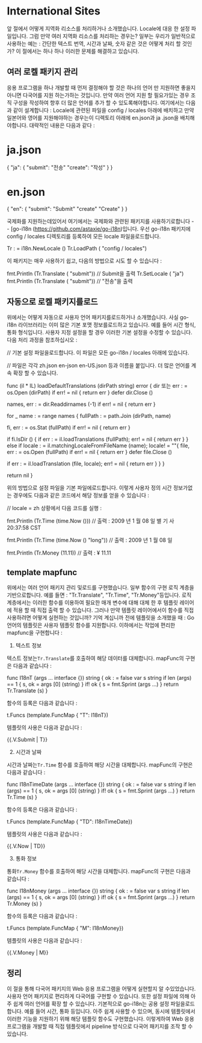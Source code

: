# International Sites

앞 절에서 어떻게 지역화 리소스를 처리하거나 소개했습니다. Locale에 대응 한 설정 파일입니다. 그럼 만약 여러 지역화 리소스를 처리하는 경우는? 일부는 우리가 일반적으로 사용하는 예는 : 간단한 텍스트 번역, 시간과 날짜, 숫자 같은 것은 어떻게 처리 할 것인가? 이 절에서는 하나 하나 이러한 문제를 해결하고 있습니다.
## 여러 로켈 패키지 관리
응용 프로그램을 하나 개발할 때 먼저 결정해야 할 것은 하나의 언어 만 지원하면 좋을지 아니면 다국어를 지원 하는가하는 것입니다. 만약 여러 언어 지원 할 필요가있는 경우 조직 구성을 작성하여 향후 더 많은 언어를 추가 할 수 있도록해야합니다. 여기에서는 다음과 같이 설계합니다 : Locale에 관련된 파일을 config / locales 아래에 배치하고 만약 일본어와 영어를 지원해야하는 경우는이 디렉토리 아래에 en.json과 ja .json을 배치해야합니다. 대략적인 내용은 다음과 같다 :

# ja.json

{
"ja": {
"submit": "전송"
"create": "작성"
}
}

# en.json

{
"en": {
"submit": "Submit"
"create" "Create"
}
}

국제화를 지원하는데있어서 여기에서는 국제화와 관련된 패키지를 사용하기로합니다 - - [go-i18n (https://github.com/astaxie/go-i18n)입니다. 우선 go-i18n 패키지에 config / locales 디렉토리를 등록하여 모든 locale 파일을로드합니다.

Tr : = i18n.NewLocale ()
Tr.LoadPath ( "config / locales")

이 패키지는 매우 사용하기 쉽고, 다음의 방법으로 시도 할 수 있습니다 :

fmt.Println (Tr.Translate ( "submit"))
// Submit을 출력
Tr.SetLocale ( "ja")
fmt.Println (Tr.Translate ( "submit"))
// "전송"을 출력

## 자동으로 로켈 패키지를로드
위에서는 어떻게 자동으로 사용자 언어 패키지를로드하거나 소개했습니다. 사실 go-i18n 라이브러리는 이미 많은 기본 포맷 정보를로드하고 있습니다. 예를 들어 시간 형식, 통화 형식입니다. 사용자 지정 설정을 할 경우 이러한 기본 설정을 수정할 수 있습니다. 다음 처리 과정을 참조하십시오 :


// 기본 설정 파일을로드합니다. 이 파일은 모든 go-i18n / locales 아래에 있습니다.

// 파일은 각각 zh.json en-json en-US.json 등과 이름을 붙입니다. 더 많은 언어를 계속 확장 할 수 있습니다.

func (il * IL) loadDefaultTranslations (dirPath string) error {
dir 또는 err : = os.Open (dirPath)
if err! = nil {
return err
}
defer dir.Close ()

names, err : = dir.Readdirnames (-1)
if err! = nil {
return err
}

for _ name : = range names {
fullPath : = path.Join (dirPath, name)

fi, err : = os.Stat (fullPath)
if err! = nil {
return err
}

if fi.IsDir () {
if err : = il.loadTranslations (fullPath); err! = nil {
return err
}
} else if locale : = il.matchingLocaleFromFileName (name); locale! = ""{
file, err : = os.Open (fullPath)
if err! = nil {
return err
}
defer file.Close ()

if err : = il.loadTranslation (file, locale); err! = nil {
return err
}
}
}

return nil
}

위의 방법으로 설정 파일을 기본 파일에로드합니다. 이렇게 사용자 정의 시간 정보가없는 경우에도 다음과 같은 코드에서 해당 정보를 얻을 수 있습니다 :

// locale = zh 상황에서 다음 코드를 실행 :

fmt.Println (Tr.Time (time.Now ()))
// 출력 : 2009 년 1 월 08 일 별 기 사 20:37:58 CST

fmt.Println (Tr.Time (time.Now () "long"))
// 출력 : 2009 년 1 월 08 일

fmt.Println (Tr.Money (11.11))
// 출력 : ¥ 11.11

## template mapfunc
위에서는 여러 언어 패키지 관리 및로드를 구현했습니다. 일부 함수의 구현 로직 계층을 기반으로합니다. 예를 들면 : "Tr.Translate", "Tr.Time", "Tr.Money"등입니다. 로직 계층에서는 이러한 함수를 이용하여 필요한 매개 변수에 대해 대체 한 후 템플릿 레이어에 적용 할 때 직접 출력 할 수 있습니다. 그러나 만약 템플릿 레이어에서이 함수를 직접 사용하려면 어떻게 실현하는 것입니까? 기억 계십니까 ​​전에 템플릿을 소개했을 때 : Go 언어의 템플릿은 사용자 템플릿 함수를 지원합니다. 이하에서는 작업에 편리한 mapfunc을 구현합니다 :

1. 텍스트 정보

텍스트 정보는`Tr.Translate`를 호출하여 해​​당 데이터를 대체합니다. mapFunc의 구현은 다음과 같습니다 :

func I18nT (args ... interface {}) string {
ok : = false
var s string
if len (args) == 1 {
s, ok = args [0] (string)
}
if! ok {
s = fmt.Sprint (args ...)
}
return Tr.Translate (s)
}

함수의 등록은 다음과 같습니다 :

t.Funcs (template.FuncMap { "T": I18nT})

템플릿의 사용은 다음과 같습니다 :

{{.V.Submit | T}}


2. 시간과 날짜

시간과 날짜는`Tr.Time` 함수를 호출하여 해​​당 시간을 대체합니다. mapFunc의 구현은 다음과 같습니다 :

func I18nTimeDate (args ... interface {}) string {
ok : = false
var s string
if len (args) == 1 {
s, ok = args [0] (string)
}
if! ok {
s = fmt.Sprint (args ...)
}
return Tr.Time (s)
}

함수의 등록은 다음과 같습니다 :

t.Funcs (template.FuncMap { "TD": I18nTimeDate})

템플릿의 사용은 다음과 같습니다 :

{{.V.Now | TD}}

3. 통화 정보

통화`Tr.Money` 함수를 호출하여 해​​당 시간을 대체합니다. mapFunc의 구현은 다음과 같습니다 :

func I18nMoney (args ... interface {}) string {
ok : = false
var s string
if len (args) == 1 {
s, ok = args [0] (string)
}
if! ok {
s = fmt.Sprint (args ...)
}
return Tr.Money (s)
}

함수의 등록은 다음과 같습니다 :

t.Funcs (template.FuncMap { "M": I18nMoney})

템플릿의 사용은 다음과 같습니다 :

{{.V.Money | M}}

## 정리
이 절을 통해 다국어 패키지의 Web 응용 프로그램을 어떻게 실현할지 알 수있었습니다. 사용자 언어 패키지로 편리하게 다국어를 구현할 수 있습니다. 또한 설정 파일에 의해 아주 쉽게 여러 언어를 확장 할 수 있습니다. 기본적으로 go-i18n는 공용 설정 파일을로드합니다. 예를 들어 시간, 통화 등입니다. 아주 쉽게 사용할 수 있으며, 동시에 템플릿에서 이러한 기능을 지원하기 위해 해당 템플릿 함수도 구현했습니다. 이렇게하여 Web 응용 프로그램을 개발할 때 직접 템플릿에서 pipeline 방식으로 다국어 패키지를 조작 할 수 있습니다.

